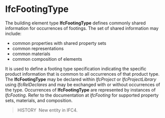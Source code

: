 IfcFootingType
==============

The building element type **IfcFootingType** defines commonly shared information for occurrences of footings. The set of shared information may include:

* common properties with shared property sets
* common representations
* common materials
* common composition of elements

It is used to define a footing type specification indicating the specific product information that is common to all occurrences of that product type. The **IfcFootingType** may be declared within _IfcProject_ or _IfcProjectLibrary_ using _IfcRelDeclares_ and may be exchanged with or without occurrences of the type. Occurrences of **IfcFootingType** are represented by instances of _IfcFooting_. Refer to the documentation at _IfcFooting_ for supported property sets, materials, and composition.

> HISTORY&nbsp; New entity in IFC4.
